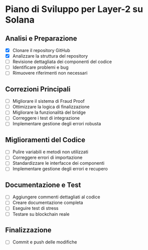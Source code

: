 # Piano di Sviluppo per Layer-2 su Solana

## Analisi e Preparazione
- [x] Clonare il repository GitHub
- [x] Analizzare la struttura del repository
- [ ] Revisione dettagliata dei componenti del codice
- [ ] Identificare problemi e bug
- [ ] Rimuovere riferimenti non necessari

## Correzioni Principali
- [ ] Migliorare il sistema di Fraud Proof
- [ ] Ottimizzare la logica di finalizzazione
- [ ] Migliorare la funzionalità del bridge
- [ ] Correggere i test di integrazione
- [ ] Implementare gestione degli errori robusta

## Miglioramenti del Codice
- [ ] Pulire variabili e metodi non utilizzati
- [ ] Correggere errori di importazione
- [ ] Standardizzare le interfacce dei componenti
- [ ] Implementare gestione degli errori e recupero

## Documentazione e Test
- [ ] Aggiungere commenti dettagliati al codice
- [ ] Creare documentazione completa
- [ ] Eseguire test di stress
- [ ] Testare su blockchain reale

## Finalizzazione
- [ ] Commit e push delle modifiche
